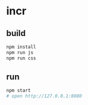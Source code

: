 # incr

## build
```bash
npm install
npm run js
npm run css
```

## run
```bash
npm start
# open http://127.0.0.1:8080
```
